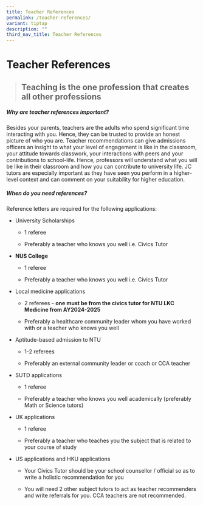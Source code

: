 ```yaml
---
title: Teacher References
permalink: /teacher-references/
variant: tiptap
description: ""
third_nav_title: Teacher References
---
```

<h1>Teacher References</h1>
<blockquote>
<h2>Teaching is the one profession that creates all other professions</h2>
</blockquote>
<h5>Why are teacher references important?</h5>
<p>Besides your parents, teachers are the adults who spend&nbsp;significant
time interacting with you. Hence, they can be trusted to provide an honest
picture of who you are.&nbsp;Teacher recommendations can&nbsp;give admissions
officers an insight to what your level of engagement is like in the classroom,
your attitude towards classwork, your interactions with peers and your
contributions to&nbsp;school-life.&nbsp;Hence, professors&nbsp;will understand
what you will be like in their classroom and how you can contribute to
university life. JC tutors are especially important as they have seen you
perform in a higher-level context and can comment on your suitability for
higher education.</p>
<h5>When&nbsp;do you need references?</h5>
<p>Reference letters are required for the following applications:</p>
<ul>
<li>
<p>University Scholarships</p>
<ul>
<li>
<p>1 referee</p>
</li>
<li>
<p>Preferably a teacher who knows you well i.e. Civics Tutor</p>
</li>
</ul>
</li>
<li>
<p><strong>NUS College</strong>
</p>
<ul>
<li>
<p>1 referee</p>
</li>
<li>
<p>Preferably a teacher who knows you well i.e. Civics Tutor</p>
</li>
</ul>
</li>
<li>
<p>Local medicine applications</p>
<ul>
<li>
<p>2 referees - <strong>one must be from the civics tutor for NTU LKC Medicine from AY2024-2025</strong>
</p>
</li>
<li>
<p>Preferably a healthcare community leader whom you have worked with or
a teacher who knows you well</p>
</li>
</ul>
</li>
<li>
<p>Aptitude-based admission to NTU</p>
<ul>
<li>
<p>1-2 referees</p>
</li>
<li>
<p>Preferably an external community leader or coach or CCA teacher</p>
</li>
</ul>
</li>
<li>
<p>SUTD applications</p>
<ul>
<li>
<p>1 referee</p>
</li>
<li>
<p>Preferably a teacher who knows you well academically (preferably Math
or Science tutors)</p>
</li>
</ul>
</li>
<li>
<p>UK applications</p>
<ul>
<li>
<p>1 referee</p>
</li>
<li>
<p>Preferably a teacher who teaches you the subject that is related to your
course of study&nbsp;</p>
</li>
</ul>
</li>
<li>
<p>US applications and HKU applications</p>
<ul>
<li>
<p>Your Civics Tutor should be your school counsellor / official so as to
write a holistic recommendation for you</p>
</li>
<li>
<p>You will need 2 other subject tutors to act as teacher recommenders and
write referrals for you. CCA teachers are not recommended.</p>
</li>
</ul>
</li>
</ul>
<p></p>
